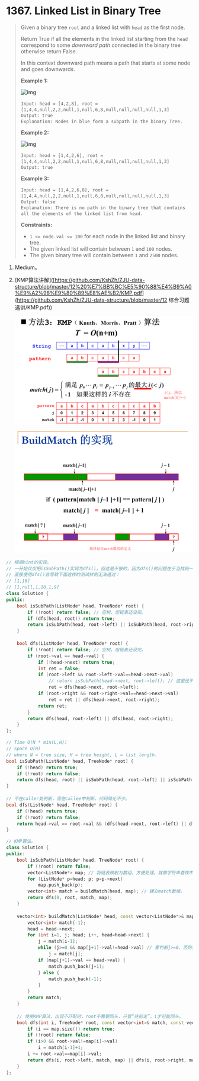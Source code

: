 # 1367. Linked List in Binary Tree

> Given a binary tree `root` and a linked list with `head` as the first node. 
>
> Return True if all the elements in the linked list starting from the `head` correspond to some *downward path* connected in the binary tree otherwise return False.
>
> In this context downward path means a path that starts at some node and goes downwards.
>
> **Example 1:**
>
> **![img](https://assets.leetcode.com/uploads/2020/02/12/sample_1_1720.png)**
>
> ```
> Input: head = [4,2,8], root = [1,4,4,null,2,2,null,1,null,6,8,null,null,null,null,1,3]
> Output: true
> Explanation: Nodes in blue form a subpath in the binary Tree.  
> ```
>
> **Example 2:**
>
> **![img](https://assets.leetcode.com/uploads/2020/02/12/sample_2_1720.png)**
>
> ```
> Input: head = [1,4,2,6], root = [1,4,4,null,2,2,null,1,null,6,8,null,null,null,null,1,3]
> Output: true
> ```
>
> **Example 3:**
>
> ```
> Input: head = [1,4,2,6,8], root = [1,4,4,null,2,2,null,1,null,6,8,null,null,null,null,1,3]
> Output: false
> Explanation: There is no path in the binary tree that contains all the elements of the linked list from head.
> ```
>
> **Constraints:**
>
> - `1 <= node.val <= 100` for each node in the linked list and binary tree.
> - The given linked list will contain between `1` and `100` nodes.
> - The given binary tree will contain between `1` and `2500` nodes.

1. Medium。

2. [KMP算法讲解]([https://github.com/KshZh/ZJU-data-structure/blob/master/12%20%E7%BB%BC%E5%90%88%E4%B9%A0%E9%A2%98%E9%80%89%E8%AE%B2/KMP.pdf](https://github.com/KshZh/ZJU-data-structure/blob/master/12 综合习题选讲/KMP.pdf))

   ![](../img/kmp1.png)

   ![](../img/kmp2.png)
```cpp
// 根据hint的实现。
// 一开始仅仅把isSubPath()实现为dfs()，但这是不够的，因为dfs()的问题在于当找到一个与head匹配的起点后，会从这个起点往下匹配，如果匹配失败，就会直接返回到起点上面，不会从起点往下找别的起点。
// 直接使用dfs()会导致下面这样的测试样例无法通过：
// [1,10]
// [1,null,1,10,1,9]
class Solution {
public:
    bool isSubPath(ListNode* head, TreeNode* root) {
        if (!root) return false; // 空树，但链表还没完。
        if (dfs(head, root)) return true;
        return isSubPath(head, root->left) || isSubPath(head, root->right);
    }
    
    bool dfs(ListNode* head, TreeNode* root) {
        if (!root) return false; // 空树，但链表还没完。
        if (root->val == head->val) {
            if (!head->next) return true;
            int ret = false;
            if (root->left && root->left->val==head->next->val)
                // return isSubPath(head->next, root->left); // 这里还不能返回，因为左子树失败了，可能右子树可以。
                ret = dfs(head->next, root->left);
            if (root->right && root->right->val==head->next->val)
                ret = ret || dfs(head->next, root->right);
            return ret;
        }
        return dfs(head, root->left) || dfs(head, root->right);
    }
};
```

```cpp
// Time O(N * min(L,H))
// Space O(H)
// where N = tree size, H = tree height, L = list length.
bool isSubPath(ListNode* head, TreeNode* root) {
    if (!head) return true;
    if (!root) return false;
    return dfs(head, root) || isSubPath(head, root->left) || isSubPath(head, root->right);
}

// 不在caller处判断，而在callee中判断，代码简化不少。
bool dfs(ListNode* head, TreeNode* root) {
    if (!head) return true;
    if (!root) return false;
    return head->val == root->val && (dfs(head->next, root->left) || dfs(head->next, root->right));
}
```

```cpp
// KMP算法。
class Solution {
public:
    bool isSubPath(ListNode* head, TreeNode* root) {
        if (!root) return false;
        vector<ListNode*> map; // 将链表映射为数组，方便处理。就像字符串查找中的字符数组。
        for (ListNode* p=head; p; p=p->next)
            map.push_back(p);
        vector<int> match = buildMatch(head, map); // 建立match数组。
        return dfs(0, root, match, map);
    }
    
    vector<int> buildMatch(ListNode* head, const vector<ListNode*>& map) {
        vector<int> match{-1};
        head = head->next;
        for (int i=1, j; head; i++, head=head->next) {
            j = match[i-1];
            while (j>=0 && map[j+1]->val!=head->val) // 要判断j>=0，否则虽然j+1必然>=0，但j可能为-1，则match[j]可能越界。
                j = match[j];
            if (map[j+1]->val == head->val) {
                match.push_back(j+1);
            } else {
                match.push_back(-1);
            }
        }
        return match;
    }
    
    // 使用KMP算法，出现不匹配时，root不需要回头，只管“往前走”，i才可能回头。
    bool dfs(int i, TreeNode* root, const vector<int>& match, const vector<ListNode*>& map) {
        if (i == map.size()) return true;
        if (!root) return false;
        if (i>0 && root->val!=map[i]->val) 
            i = match[i-1]+1;
        i += root->val==map[i]->val;
        return dfs(i, root->left, match, map) || dfs(i, root->right, match, map);
    }
};
```

